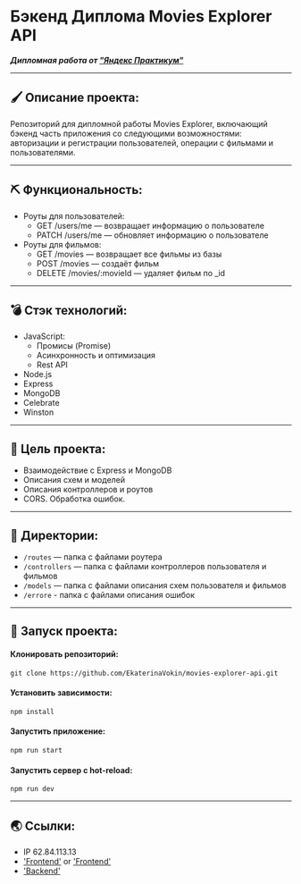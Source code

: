 # Бэкенд Диплома Movies Explorer API

***Дипломная работа от ["Яндекс Практикум"](https://practicum.yandex.ru/web/)***

----
## 🖌 Описание проекта:
Репозиторий для дипломной работы Movies Explorer, включающий бэкенд часть приложения со следующими возможностями: авторизации и регистрации пользователей, операции с фильмами и пользователями.

----
## ⛏ Функциональность: 
* Роуты для пользователей:
  + GET /users/me — возвращает информацию о пользователе
  + PATCH /users/me — обновляет информацию о пользователе
* Роуты для фильмов: 
  + GET /movies — возвращает все фильмы из базы
  + POST /movies — создаёт фильм
  + DELETE /movies/:movieId — удаляет фильм по _id 

----
## 💣 Стэк технологий:
* JavaScript:
  + Промисы (Promise)
  + Асинхронность и оптимизация
  + Rest API
* Node.js
* Express
* MongoDB
* Сelebrate
* Winston

----
## 🔮 Цель проекта:
* Взаимодействие с Express и MongoDB
* Описания схем и моделей
* Описания контроллеров и роутов
* CORS. Обработка ошибок.

----
## 📁 Директории:
* `/routes` — папка с файлами роутера  
* `/controllers` — папка с файлами контроллеров пользователя и фильмов
* `/models` — папка с файлами описания схем пользователя и фильмов
* `/errore` - папка с файлами описания ошибок

----
## 🚀 Запуск проекта:

#### Клонировать репозиторий:
```
git clone https://github.com/EkaterinaVokin/movies-explorer-api.git
```
#### Установить зависимости:

```
npm install
```
#### Запустить приложение:

```
npm run start
```
#### Запустить сервер с hot-reload:

```
npm run dev
```
----
## 🌏 Ссылки:
* IP 62.84.113.13
* ['Frontend'](https://movies.project.nomoredomains.club) or ['Frontend'](http://movies.project.nomoredomains.club)
* ['Backend'](https://api.movies.project.nomoredomains.club)
